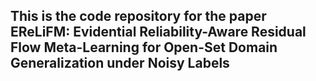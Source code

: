 ## This is the code repository for the paper EReLiFM: Evidential Reliability-Aware Residual Flow Meta-Learning for Open-Set Domain Generalization under Noisy Labels

